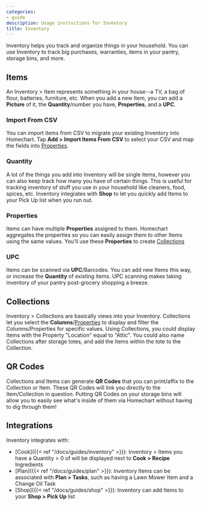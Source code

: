 ```yaml
---
categories:
- guide
description: Usage instructions for Inventory
title: Inventory
---
```


Inventory helps you track and organize things in your household.  You can use Inventory to track big purchases, warranties, items in your pantry, storage bins, and more.

## Items

An Inventory > Item represents something in your house--a TV, a bag of flour, batteries, furniture, etc.  When you add a new Item, you can add a **Picture** of it, the **Quantity**/number you have, **Properties**, and a **UPC**.

### Import From CSV

You can import items from CSV to migrate your existing Inventory into Homechart.  Tap **Add > Import Items From CSV** to select your CSV and map the fields into [Properties](#properties).

### Quantity

A lot of the things you add into Inventory will be single items, however you can also keep track how many you have of certain things.  This is useful for tracking inventory of stuff you use in your household like cleaners, food, spices, etc.  Inventory integrates with **Shop** to let you quickly add Items to your Pick Up list when you run out.

### Properties

Items can have multiple **Properties** assigned to them.  Homechart aggregates the properties so you can easily assign them to other Items using the same values.  You'll use these **Properties** to create [Collections](#collections)

### UPC

Items can be scanned via **UPC**/Barcodes.  You can add new Items this way, or increase the **Quantity** of existing items.  UPC scanning makes taking inventory of your pantry post-grocery shopping a breeze.

## Collections

Inventory > Collections are basically views into your Inventory.  Collections let you select the **Columns**/[Properties](#properties) to display and filter the Columns/Properties for specific values.  Using Collections, you could display Items with the Property "Location" equal to "Attic".  You could also name Collections after storage totes, and add the Items within the tote to the Collection.

## QR Codes

Collections and Items can generate **QR Codes** that you can print/affix to the Collection or Item.  These QR Codes will link you directly to the Item/Collection in question.  Putting QR Codes on your storage bins will allow you to easily see what's inside of them via Homechart without having to dig through them!

## Integrations

Inventory integrates with:

- [Cook]({{< ref "/docs/guides/inventory" >}}): Inventory > Items you have a Quantity > 0 of will be displayed next to **Cook > Recipe** Ingredients
- [Plan]({{< ref "/docs/guides/plan" >}}): Inventory Items can be associated with **Plan > Tasks**, such as having a Lawn Mower Item and a Change Oil Task
- [Shop]({{< ref "/docs/guides/shop" >}}): Inventory can add Items to your **Shop > Pick Up** list

